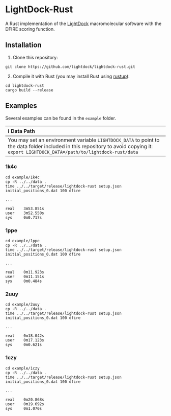 # LightDock-Rust

A Rust implementation of the [LightDock](https://lightdock.org) macromolecular software with the DFIRE scoring function.

## Installation
1. Clone this repository:

 ```
 git clone https://github.com/lightdock/lightdock-rust.git
 ```

2. Compile it with Rust (you may install Rust using [rustup](https://rustup.rs/)):

 ```
 cd lightdock-rust
 cargo build --release
 ```
 
## Examples

Several examples can be found in the `example` folder.

| :information_source: Data Path          |
|:---------------------------|
| You may set an environment variable `LIGHTDOCK_DATA` to point to the data folder included in this repository to avoid copying it: `export LIGHTDOCK_DATA=/path/to/lightdock-rust/data`  |

### 1k4c

```
cd example/1k4c
cp -R ../../data .
time ../../target/release/lightdock-rust setup.json initial_positions_0.dat 100 dfire

...

real    3m53.851s
user    3m52.550s
sys     0m0.717s
```

### 1ppe

```
cd example/1ppe
cp -R ../../data .
time ../../target/release/lightdock-rust setup.json initial_positions_0.dat 100 dfire

...

real    0m11.923s
user    0m11.151s
sys     0m0.484s
```

### 2uuy

```
cd example/2uuy
cp -R ../../data .
time ../../target/release/lightdock-rust setup.json initial_positions_0.dat 100 dfire

...

real    0m18.042s
user    0m17.123s
sys     0m0.621s
```

### 1czy

```
cd example/1czy
cp -R ../../data .
time ../../target/release/lightdock-rust setup.json initial_positions_0.dat 100 dfire

...

real    0m20.868s
user    0m19.692s
sys     0m1.070s
```


